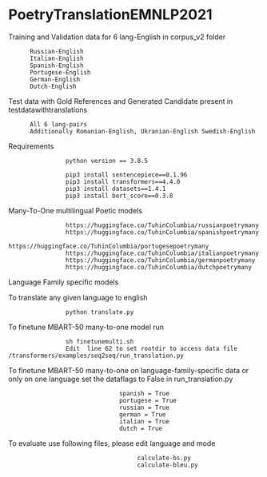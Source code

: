 # PoetryTranslationEMNLP2021

Training and Validation data for 6 lang-English in corpus_v2 folder
          
          Russian-English
          Italian-English
          Spanish-English
          Portugese-English
          German-English
          Dutch-English
         

Test data with Gold References and Generated Candidate present in testdatawithtranslations

          All 6 lang-pairs
          Additionally Romanian-English, Ukranian-English Swedish-English
          

Requirements
                    
                    python version == 3.8.5
                    
                    pip3 install sentencepiece==0.1.96
                    pip3 install transformers==4.4.0
                    pip3 install datasets==1.4.1
                    pip3 install bert_score==0.3.8
                    
                    

Many-To-One multilingual Poetic models
                    
                    https://huggingface.co/TuhinColumbia/russianpoetrymany
                    https://huggingface.co/TuhinColumbia/spanishpoetrymany
                    https://huggingface.co/TuhinColumbia/portugesepoetrymany
                    https://huggingface.co/TuhinColumbia/italianpoetrymany
                    https://huggingface.co/TuhinColumbia/germanpoetrymany
                    https://huggingface.co/TuhinColumbia/dutchpoetrymany
                    
Language Family specific models



To translate any given language to english

                    python translate.py


To finetune MBART-50 many-to-one model run
                    
                    sh finetunemulti.sh
                    Edit  line 62 to set rootdir to access data file /transformers/examples/seq2seq/run_translation.py

To finetune MBART-50 many-to-one on language-family-specific data or only on one language set the dataflags to False in run_translation.py

                                   spanish = True
                                   portugese = True
                                   russian = True
                                   german = True
                                   italian = True
                                   dutch = True


To evaluate use following files, please edit language and mode
                                        
                                        calculate-bs.py
                                        calculate-bleu.py
